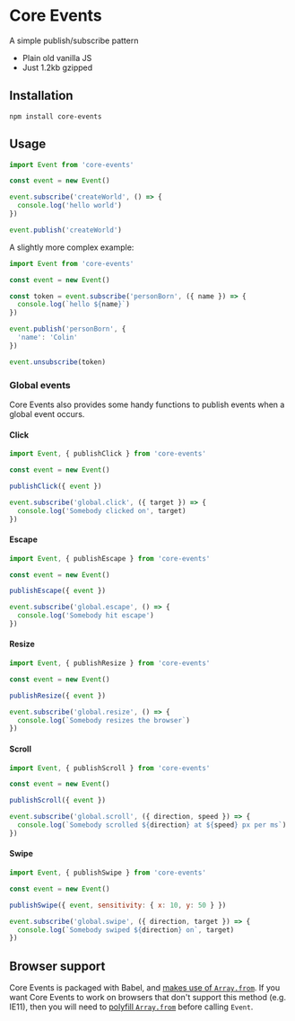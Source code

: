 # Core Events

A simple publish/subscribe pattern

- Plain old vanilla JS
- Just 1.2kb gzipped

## Installation

```
npm install core-events
```

## Usage

```js
import Event from 'core-events'

const event = new Event()

event.subscribe('createWorld', () => {
  console.log('hello world')
})

event.publish('createWorld')
```

A slightly more complex example:

```js
import Event from 'core-events'

const event = new Event()

const token = event.subscribe('personBorn', ({ name }) => {
  console.log(`hello ${name}`)
})

event.publish('personBorn', {
  'name': 'Colin'
})

event.unsubscribe(token)
```

### Global events

Core Events also provides some handy functions to publish events
when a global event occurs.

#### Click

```js
import Event, { publishClick } from 'core-events'

const event = new Event()

publishClick({ event })

event.subscribe('global.click', ({ target }) => {
  console.log('Somebody clicked on', target)
})
```

#### Escape

```js
import Event, { publishEscape } from 'core-events'

const event = new Event()

publishEscape({ event })

event.subscribe('global.escape', () => {
  console.log('Somebody hit escape')
})
```

#### Resize

```js
import Event, { publishResize } from 'core-events'

const event = new Event()

publishResize({ event })

event.subscribe('global.resize', () => {
  console.log(`Somebody resizes the browser`)
})
```

#### Scroll

```js
import Event, { publishScroll } from 'core-events'

const event = new Event()

publishScroll({ event })

event.subscribe('global.scroll', ({ direction, speed }) => {
  console.log(`Somebody scrolled ${direction} at ${speed} px per ms`)
})
```

#### Swipe

```js
import Event, { publishSwipe } from 'core-events'

const event = new Event()

publishSwipe({ event, sensitivity: { x: 10, y: 50 } })

event.subscribe('global.swipe', ({ direction, target }) => {
  console.log(`Somebody swiped ${direction} on`, target)
})
```

## Browser support

Core Events is packaged with Babel, and
[makes use of `Array.from`](https://babeljs.io/docs/usage/caveats).
If you want Core Events to work on browsers that don't support
this method (e.g. IE11), then you will need to
[polyfill `Array.from`](https://github.com/zloirock/core-js)
before calling `Event`.
